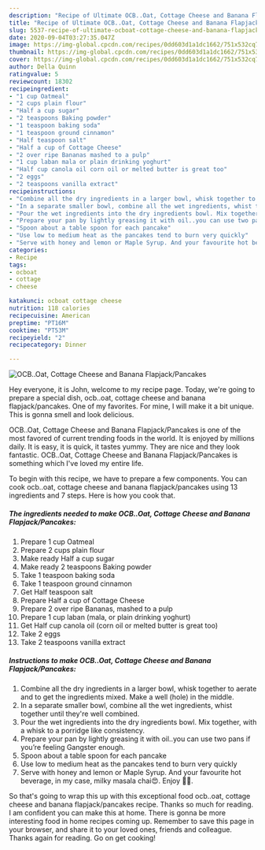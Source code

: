 ```yaml
---
description: "Recipe of Ultimate OCB..Oat, Cottage Cheese and Banana Flapjack/Pancakes"
title: "Recipe of Ultimate OCB..Oat, Cottage Cheese and Banana Flapjack/Pancakes"
slug: 5537-recipe-of-ultimate-ocboat-cottage-cheese-and-banana-flapjack-pancakes
date: 2020-09-04T03:27:35.047Z
image: https://img-global.cpcdn.com/recipes/0dd603d1a1dc1662/751x532cq70/ocboat-cottage-cheese-and-banana-flapjackpancakes-recipe-main-photo.jpg
thumbnail: https://img-global.cpcdn.com/recipes/0dd603d1a1dc1662/751x532cq70/ocboat-cottage-cheese-and-banana-flapjackpancakes-recipe-main-photo.jpg
cover: https://img-global.cpcdn.com/recipes/0dd603d1a1dc1662/751x532cq70/ocboat-cottage-cheese-and-banana-flapjackpancakes-recipe-main-photo.jpg
author: Della Quinn
ratingvalue: 5
reviewcount: 18302
recipeingredient:
- "1 cup Oatmeal"
- "2 cups plain flour"
- "Half a cup sugar"
- "2 teaspoons Baking powder"
- "1 teaspoon baking soda"
- "1 teaspoon ground cinnamon"
- "Half teaspoon salt"
- "Half a cup of Cottage Cheese"
- "2 over ripe Bananas mashed to a pulp"
- "1 cup laban mala or plain drinking yoghurt"
- "Half cup canola oil corn oil or melted butter is great too"
- "2 eggs"
- "2 teaspoons vanilla extract"
recipeinstructions:
- "Combine all the dry ingredients in a larger bowl, whisk together to aerate and to get the ingredients mixed. Make a well (hole) in the middle."
- "In a separate smaller bowl, combine all the wet ingredients, whist together until they&#39;re well combined."
- "Pour the wet ingredients into the dry ingredients bowl. Mix together, with a whisk to a porridge like consistency."
- "Prepare your pan by lightly greasing it with oil..you can use two pans if you’re feeling Gangster enough."
- "Spoon about a table spoon for each pancake"
- "Use low to medium heat as the pancakes tend to burn very quickly"
- "Serve with honey and lemon or Maple Syrup. And your favourite hot beverage, in my case, milky masala chai😍. Enjoy 🤗🤗."
categories:
- Recipe
tags:
- ocboat
- cottage
- cheese

katakunci: ocboat cottage cheese 
nutrition: 118 calories
recipecuisine: American
preptime: "PT16M"
cooktime: "PT53M"
recipeyield: "2"
recipecategory: Dinner

---
```



![OCB..Oat, Cottage Cheese and Banana Flapjack/Pancakes](https://img-global.cpcdn.com/recipes/0dd603d1a1dc1662/751x532cq70/ocboat-cottage-cheese-and-banana-flapjackpancakes-recipe-main-photo.jpg)

Hey everyone, it is John, welcome to my recipe page. Today, we're going to prepare a special dish, ocb..oat, cottage cheese and banana flapjack/pancakes. One of my favorites. For mine, I will make it a bit unique. This is gonna smell and look delicious.



OCB..Oat, Cottage Cheese and Banana Flapjack/Pancakes is one of the most favored of current trending foods in the world. It is enjoyed by millions daily. It is easy, it is quick, it tastes yummy. They are nice and they look fantastic. OCB..Oat, Cottage Cheese and Banana Flapjack/Pancakes is something which I've loved my entire life.


To begin with this recipe, we have to prepare a few components. You can cook ocb..oat, cottage cheese and banana flapjack/pancakes using 13 ingredients and 7 steps. Here is how you cook that.

<!--inarticleads1-->

##### The ingredients needed to make OCB..Oat, Cottage Cheese and Banana Flapjack/Pancakes:

1. Prepare 1 cup Oatmeal
1. Prepare 2 cups plain flour
1. Make ready Half a cup sugar
1. Make ready 2 teaspoons Baking powder
1. Take 1 teaspoon baking soda
1. Take 1 teaspoon ground cinnamon
1. Get Half teaspoon salt
1. Prepare Half a cup of Cottage Cheese
1. Prepare 2 over ripe Bananas, mashed to a pulp
1. Prepare 1 cup laban (mala, or plain drinking yoghurt)
1. Get Half cup canola oil (corn oil or melted butter is great too)
1. Take 2 eggs
1. Take 2 teaspoons vanilla extract




<!--inarticleads2-->

##### Instructions to make OCB..Oat, Cottage Cheese and Banana Flapjack/Pancakes:

1. Combine all the dry ingredients in a larger bowl, whisk together to aerate and to get the ingredients mixed. Make a well (hole) in the middle.
1. In a separate smaller bowl, combine all the wet ingredients, whist together until they&#39;re well combined.
1. Pour the wet ingredients into the dry ingredients bowl. Mix together, with a whisk to a porridge like consistency.
1. Prepare your pan by lightly greasing it with oil..you can use two pans if you’re feeling Gangster enough.
1. Spoon about a table spoon for each pancake
1. Use low to medium heat as the pancakes tend to burn very quickly
1. Serve with honey and lemon or Maple Syrup. And your favourite hot beverage, in my case, milky masala chai😍. Enjoy 🤗🤗.




So that's going to wrap this up with this exceptional food ocb..oat, cottage cheese and banana flapjack/pancakes recipe. Thanks so much for reading. I am confident you can make this at home. There is gonna be more interesting food in home recipes coming up. Remember to save this page in your browser, and share it to your loved ones, friends and colleague. Thanks again for reading. Go on get cooking!
